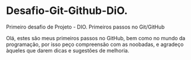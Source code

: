 # Desafio-Git-Github-DiO.
Primeiro desafio de Projeto - DIO. Primeiros passos no Git/GitHub


Olá, estes são meus primeiros passos no GitHub, bem como no mundo da programação, por isso peço compreensão com as noobadas, e agradeço àqueles que darem dicas e sugestões de melhoria. 
